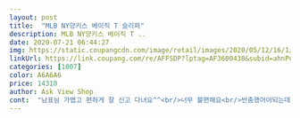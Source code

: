 ```yaml
---
layout: post 
title:  "MLB NY양키스 베이직 T 슬리퍼" 
description: MLB NY양키스 베이직 T ..
date: 2020-07-21 06:44:27 
img: https://static.coupangcdn.com/image/retail/images/2020/05/12/16/1/577e9c02-7baa-468f-b0df-37df0570582c.jpg 
linkUrl: https://link.coupang.com/re/AFFSDP?lptag=AF3600438&subid=ahnPublicAsk&pageKey=1570636232&itemId=2685748321&vendorItemId=70676232135&traceid=V0-113-31b418146bd8d56d 
categories: [1007] 
color: A6A6A6 
price: 14310 
author: Ask View Shop 
cont:  "남표늼 가볍고 편하게 잘 신고 다녀요^^<br/>너무 불편해요<br/>반춤했어야되는데... <br/><br/>완전 딱  맞아여  좋아요<br/>" 
---
```

